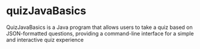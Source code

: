 # quizJavaBasics
QuizJavaBasics is a Java program that allows users to take a quiz based on JSON-formatted questions, providing a command-line interface for a simple and interactive quiz experience
